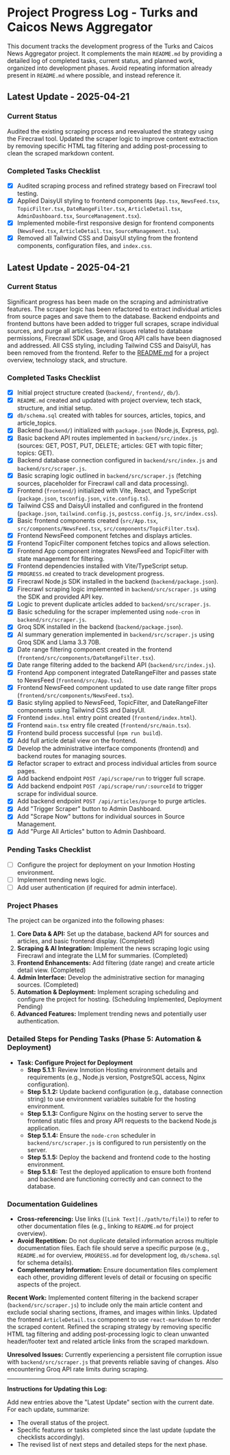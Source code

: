 # Project Progress Log - Turks and Caicos News Aggregator

This document tracks the development progress of the Turks and Caicos News Aggregator project. It complements the main `README.md` by providing a detailed log of completed tasks, current status, and planned work, organized into development phases. Avoid repeating information already present in `README.md` where possible, and instead reference it.

## Latest Update - 2025-04-21

### Current Status

Audited the existing scraping process and reevaluated the strategy using the Firecrawl tool. Updated the scraper logic to improve content extraction by removing specific HTML tag filtering and adding post-processing to clean the scraped markdown content.

### Completed Tasks Checklist

- [x] Audited scraping process and refined strategy based on Firecrawl tool testing.
- [x] Applied DaisyUI styling to frontend components (`App.tsx`, `NewsFeed.tsx`, `TopicFilter.tsx`, `DateRangeFilter.tsx`, `ArticleDetail.tsx`, `AdminDashboard.tsx`, `SourceManagement.tsx`).
- [x] Implemented mobile-first responsive design for frontend components (`NewsFeed.tsx`, `ArticleDetail.tsx`, `SourceManagement.tsx`).
- [x] Removed all Tailwind CSS and DaisyUI styling from the frontend components, configuration files, and `index.css`.

## Latest Update - 2025-04-21

### Current Status

Significant progress has been made on the scraping and administrative features. The scraper logic has been refactored to extract individual articles from source pages and save them to the database. Backend endpoints and frontend buttons have been added to trigger full scrapes, scrape individual sources, and purge all articles. Several issues related to database permissions, Firecrawl SDK usage, and Groq API calls have been diagnosed and addressed. All CSS styling, including Tailwind CSS and DaisyUI, has been removed from the frontend. Refer to the [README.md](./README.md) for a project overview, technology stack, and structure.

### Completed Tasks Checklist

- [x] Initial project structure created (`backend/`, `frontend/`, `db/`).
- [x] `README.md` created and updated with project overview, tech stack, structure, and initial setup.
- [x] `db/schema.sql` created with tables for sources, articles, topics, and article_topics.
- [x] Backend (`backend/`) initialized with `package.json` (Node.js, Express, pg).
- [x] Basic backend API routes implemented in `backend/src/index.js` (sources: GET, POST, PUT, DELETE; articles: GET with topic filter; topics: GET).
- [x] Backend database connection configured in `backend/src/index.js` and `backend/src/scraper.js`.
- [x] Basic scraping logic outlined in `backend/src/scraper.js` (fetching sources, placeholder for Firecrawl call and data processing).
- [x] Frontend (`frontend/`) initialized with Vite, React, and TypeScript (`package.json`, `tsconfig.json`, `vite.config.ts`).
- [x] Tailwind CSS and DaisyUI installed and configured in the frontend (`package.json`, `tailwind.config.js`, `postcss.config.js`, `src/index.css`).
- [x] Basic frontend components created (`src/App.tsx`, `src/components/NewsFeed.tsx`, `src/components/TopicFilter.tsx`).
- [x] Frontend NewsFeed component fetches and displays articles.
- [x] Frontend TopicFilter component fetches topics and allows selection.
- [x] Frontend App component integrates NewsFeed and TopicFilter with state management for filtering.
- [x] Frontend dependencies installed with Vite/TypeScript setup.
- [x] `PROGRESS.md` created to track development progress.
- [x] Firecrawl Node.js SDK installed in the backend (`backend/package.json`).
- [x] Firecrawl scraping logic implemented in `backend/src/scraper.js` using the SDK and provided API key.
- [x] Logic to prevent duplicate articles added to `backend/src/scraper.js`.
- [x] Basic scheduling for the scraper implemented using `node-cron` in `backend/src/scraper.js`.
- [x] Groq SDK installed in the backend (`backend/package.json`).
- [x] AI summary generation implemented in `backend/src/scraper.js` using Groq SDK and Llama 3.3 70B.
- [x] Date range filtering component created in the frontend (`frontend/src/components/DateRangeFilter.tsx`).
- [x] Date range filtering added to the backend API (`backend/src/index.js`).
- [x] Frontend App component integrated DateRangeFilter and passes state to NewsFeed (`frontend/src/App.tsx`).
- [x] Frontend NewsFeed component updated to use date range filter props (`frontend/src/components/NewsFeed.tsx`).
- [x] Basic styling applied to NewsFeed, TopicFilter, and DateRangeFilter components using Tailwind CSS and DaisyUI.
- [x] Frontend `index.html` entry point created (`frontend/index.html`).
- [x] Frontend `main.tsx` entry file created (`frontend/src/main.tsx`).
- [x] Frontend build process successful (`npm run build`).
- [x] Add full article detail view on the frontend.
- [x] Develop the administrative interface components (frontend) and backend routes for managing sources.
- [x] Refactor scraper to extract and process individual articles from source pages.
- [x] Add backend endpoint `POST /api/scrape/run` to trigger full scrape.
- [x] Add backend endpoint `POST /api/scrape/run/:sourceId` to trigger scrape for individual source.
- [x] Add backend endpoint `POST /api/articles/purge` to purge articles.
- [x] Add "Trigger Scraper" button to Admin Dashboard.
- [x] Add "Scrape Now" buttons for individual sources in Source Management.
- [x] Add "Purge All Articles" button to Admin Dashboard.

### Pending Tasks Checklist

- [ ] Configure the project for deployment on your Inmotion Hosting environment.
- [ ] Implement trending news logic.
- [ ] Add user authentication (if required for admin interface).

### Project Phases

The project can be organized into the following phases:

1.  **Core Data & API:** Set up the database, backend API for sources and articles, and basic frontend display. (Completed)
2.  **Scraping & AI Integration:** Implement the news scraping logic using Firecrawl and integrate the LLM for summaries. (Completed)
3.  **Frontend Enhancements:** Add filtering (date range) and create article detail view. (Completed)
4.  **Admin Interface:** Develop the administrative section for managing sources. (Completed)
5.  **Automation & Deployment:** Implement scraping scheduling and configure the project for hosting. (Scheduling Implemented, Deployment Pending)
6.  **Advanced Features:** Implement trending news and potentially user authentication.

### Detailed Steps for Pending Tasks (Phase 5: Automation & Deployment)

*   **Task: Configure Project for Deployment**
    *   **Step 5.1.1:** Review Inmotion Hosting environment details and requirements (e.g., Node.js version, PostgreSQL access, Nginx configuration).
    *   **Step 5.1.2:** Update backend configuration (e.g., database connection string) to use environment variables suitable for the hosting environment.
    *   **Step 5.1.3:** Configure Nginx on the hosting server to serve the frontend static files and proxy API requests to the backend Node.js application.
    *   **Step 5.1.4:** Ensure the `node-cron` scheduler in `backend/src/scraper.js` is configured to run persistently on the server.
    *   **Step 5.1.5:** Deploy the backend and frontend code to the hosting environment.
    *   **Step 5.1.6:** Test the deployed application to ensure both frontend and backend are functioning correctly and can connect to the database.

### Documentation Guidelines

*   **Cross-referencing:** Use links (`[Link Text](./path/to/file)`) to refer to other documentation files (e.g., linking to `README.md` for project overview).
*   **Avoid Repetition:** Do not duplicate detailed information across multiple documentation files. Each file should serve a specific purpose (e.g., `README.md` for overview, `PROGRESS.md` for development log, `db/schema.sql` for schema details).
*   **Complementary Information:** Ensure documentation files complement each other, providing different levels of detail or focusing on specific aspects of the project.

**Recent Work:** Implemented content filtering in the backend scraper (`backend/src/scraper.js`) to include only the main article content and exclude social sharing sections, iframes, and images within links. Updated the frontend `ArticleDetail.tsx` component to use `react-markdown` to render the scraped content. Refined the scraping strategy by removing specific HTML tag filtering and adding post-processing logic to clean unwanted header/footer text and related article links from the scraped markdown.

**Unresolved Issues:** Currently experiencing a persistent file corruption issue with `backend/src/scraper.js` that prevents reliable saving of changes. Also encountering Groq API rate limits during scraping.

---

**Instructions for Updating this Log:**

Add new entries above the "Latest Update" section with the current date. For each update, summarize:
*   The overall status of the project.
*   Specific features or tasks completed since the last update (update the checklists accordingly).
*   The revised list of next steps and detailed steps for the next phase.
